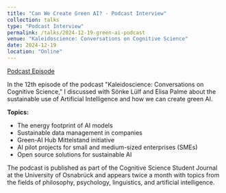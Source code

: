 ```yaml
---
title: "Can We Create Green AI? - Podcast Interview"
collection: talks
type: "Podcast Interview"
permalink: /talks/2024-12-19-green-ai-podcast
venue: "Kaleidoscience: Conversations on Cognitive Science"
date: 2024-12-19
location: "Online"
---
```


[Podcast Episode](https://open.spotify.com/episode/4VStCOSuXf5i7MHxJzIBbQ?si=63c67fa17a034ac0)

In the 12th episode of the podcast "Kaleidoscience: Conversations on Cognitive Science," I discussed with Sönke Lülf and Elisa Palme about the sustainable use of Artificial Intelligence and how we can create green AI.

**Topics:**
- The energy footprint of AI models
- Sustainable data management in companies
- Green-AI Hub Mittelstand initiative
- AI pilot projects for small and medium-sized enterprises (SMEs)
- Open source solutions for sustainable AI

The podcast is published as part of the Cognitive Science Student Journal at the University of Osnabrück and appears twice a month with topics from the fields of philosophy, psychology, linguistics, and artificial intelligence. 